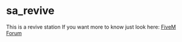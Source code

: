 # sa_revive
This is a revive station
If you want more to know just look here:
[FiveM Forum](https://forum.cfx.re/t/esx-free-sa-revive-revive-station/4821405)

